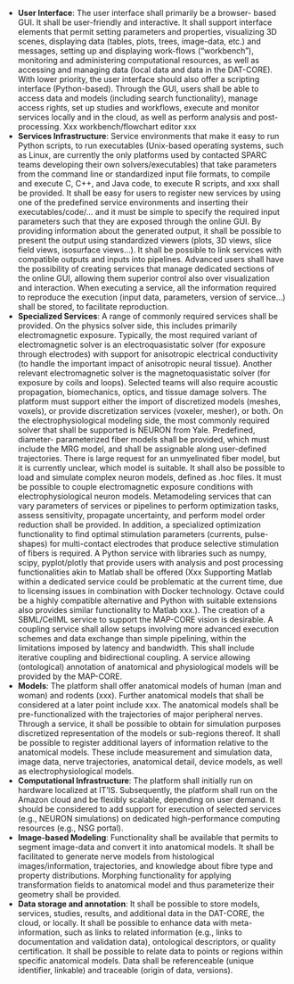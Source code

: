 - **User Interface**: The user interface shall primarily be a browser-
based GUI. It shall be user-friendly and interactive. It shall support
interface elements that permit setting parameters and properties,
visualizing 3D scenes, displaying data (tables, plots, trees, image-data,
etc.) and messages, setting up and displaying work-flows (“workbench”),
monitoring and administering computational resources, as well as
accessing and managing data (local data and data in the DAT-CORE). With
lower priority, the user interface should also offer a scripting
interface (Python-based). Through the GUI, users shall be able to access
data and models (including search functionality), manage access rights,
set up studies and workflows, execute and monitor services locally and in
the cloud, as well as perform analysis and post-processing. Xxx
workbench/flowchart editor xxx
- **Services Infrastructure**: Service environments that make it easy to
run Python scripts, to run executables (Unix-based operating systems,
such as Linux, are currently the only platforms used by contacted SPARC
teams developing their own solvers/executables) that take parameters from
the command line or standardized input file formats, to compile and
execute C, C++, and Java code, to execute R scripts, and xxx shall be
provided. It shall be easy for users to register new services by using
one of the predefined service environments and inserting their
executables/code/… and it must be simple to specify the required input
parameters such that they are exposed through the online GUI. By
providing information about the generated output, it shall be possible to
present the output using standardized viewers (plots, 3D views, slice
field views, isosurface views…). It shall be possible to link services
with compatible outputs and inputs into pipelines. Advanced users shall
have the possibility of creating services that manage dedicated sections
of the online GUI, allowing them superior control also over visualization
and interaction. When executing a service, all the information required
to reproduce the execution (input data, parameters, version of service…)
shall be stored, to facilitate reproduction.
- **Specialized Services**: A range of commonly required services shall
be provided. On the physics solver side, this includes primarily
electromagnetic exposure. Typically, the most required variant of
electromagnetic solver is an electroquasistatic solver (for exposure
through electrodes) with support for anisotropic electrical conductivity
(to handle the important impact of anisotropic neural tissue). Another
relevant electromagnetic solver is the magnetoquasistatic solver (for
exposure by coils and loops). Selected teams will also require acoustic
propagation, biomechanics, optics, and tissue damage solvers. The
platform must support either the import of discretized models (meshes,
voxels), or provide discretization services (voxeler, mesher), or both.
On the electrophysiological modeling side, the most commonly required
solver that shall be supported is NEURON from Yale. Predefined, diameter-
parameterized fiber models shall be provided, which must include the MRG
model, and shall be assignable along user-defined trajectories. There is
large request for an unmyelinated fiber model, but it is currently
unclear, which model is suitable. It shall also be possible to load and
simulate complex neuron models, defined as .hoc files. It must be
possible to couple electromagnetic exposure conditions with
electrophysiological neuron models. Metamodeling services that can vary
parameters of services or pipelines to perform optimization tasks, assess
sensitivity, propagate uncertainty, and perform model order reduction
shall be provided. In addition, a specialized optimization functionality
to find optimal stimulation parameters (currents, pulse-shapes) for
multi-contact electrodes that produce selective stimulation of fibers is
required. A Python service with libraries such as numpy, scipy,
pyplot/plotly that provide users with analysis and post processing
functionalities akin to Matlab shall be offered (Xxx Supporting Matlab
within a dedicated service could be problematic at the current time, due
to licensing issues in combination with Docker technology. Octave could
be a highly compatible alternative and Python with suitable extensions
also provides similar functionality to Matlab xxx.). The creation of a
SBML/CellML service to support the MAP-CORE vision is desirable. A
coupling service shall allow setups involving more advanced execution
schemes and data exchange than simple pipelining, within the limitations
imposed by latency and bandwidth. This shall include iterative coupling
and bidirectional coupling. A service allowing (ontological) annotation
of anatomical and physiological models will be provided by the MAP-CORE.
- **Models**: The platform shall offer anatomical models of human (man
and woman) and rodents (xxx). Further anatomical models that shall be
considered at a later point include xxx. The anatomical models shall be
pre-functionalized with the trajectories of major peripheral nerves.
Through a service, it shall be possible to obtain for simulation purposes
discretized representation of the models or sub-regions thereof. It shall
be possible to register additional layers of information relative to the
anatomical models. These include measurement and simulation data, image
data, nerve trajectories, anatomical detail, device models, as well as
electrophysiological models.
- **Computational Infrastructure**: The platform shall initially run on
hardware localized at IT’IS. Subsequently, the platform shall run on the
Amazon cloud and be flexibly scalable, depending on user demand. It
should be considered to add support for execution of selected services
(e.g., NEURON simulations) on dedicated high-performance computing
resources (e.g., NSG portal).
- **Image-based Modeling**: Functionality shall be available that permits
to segment image-data and convert it into anatomical models. It shall be
facilitated to generate nerve models from histological
images/information, trajectories, and knowledge about fibre type and
property distributions. Morphing functionality for applying
transformation fields to anatomical model and thus parameterize their
geometry shall be provided.
- **Data storage and annotation**: It shall be possible to store models,
services, studies, results, and additional data in the DAT-CORE, the
cloud, or locally. It shall be possible to enhance data with meta-
information, such as links to related information (e.g., links to
documentation and validation data), ontological descriptors, or quality
certification. It shall be possible to relate data to points or regions
within specific anatomical models. Data shall be referenceable (unique
identifier, linkable) and traceable (origin of data, versions).
